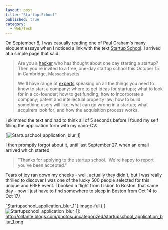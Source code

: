 ```yaml
---
layout: post
title: "Startup School"
published: true
category:
  - Web/Tech
---
```


On September 8, I was casually reading one of Paul Graham's many
eloquent essays when I noticed a link with the text [Startup School]. I
arrived at a simple page that said:

> Are you a [hacker] who has thought about one day starting a startup?
> Then you're invited to a free, one-day startup school this October 15
> in Cambridge, Massachusetts.
>
> We'll have range of [experts] speaking on all the things you need to
> know to start a company: where to get ideas for startups; what to look
> for in a co-founder; how to get funding; how to incorporate a company;
> patent and intellectual property law; how to build something users
> will like; what can go wrong in a startup; what acquirers look for;
> and how the acquisition process works.

I skimmed the text and had to think all of 5 seconds before I found my
self filling the application form with my nano-CV:

[![Startupschool\_application\_blur\_1]]

I then promptly forgot about it, until last September 27, when an email
arrived which started

> "Thanks for applying to the startup school.  We're happy to report
> you've been accepted."

Tears of joy ran down my cheeks - well, actually they didn't, but I was
really thrilled to discover I was one of the lucky 500 people selected
for this unique and FREE event. I booked a flight from Lisbon to Boston 
that same day - now I just have to find somewhere to sleep in Boston
from Oct 14 to Oct 17.\

  [Startup School]: http://startupschool.org/
  [hacker]: http://paulgraham.com/gba.html
  [experts]: http://startupschool.org/speakers.html
  [Startupschool\_application\_blur\_1]: http://olifante.blogs.com/photos/uncategorized/startupschool_application_blur_1.png
    "Startupschool_application_blur_1"{.image-full}
  [![Startupschool\_application\_blur\_1]]: http://olifante.blogs.com/photos/uncategorized/startupschool_application_blur_1.png
